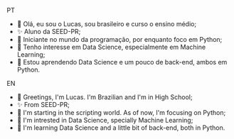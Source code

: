 PT
- 👋 Olá, eu sou o Lucas, sou brasileiro e curso o ensino médio;
- ✨ Aluno da SEED-PR;
- 📙 Iniciante no mundo da programação, por enquanto foco em Python;
- 👀 Tenho interesse em Data Science, especialmente em Machine Learning;
- 🌱 Estou aprendendo Data Science e um pouco de back-end, ambos em Python.

EN
- 👋 Greetings, I'm Lucas. I'm Brazilian and I'm in High School;
- ✨ From SEED-PR;
- 📙 I'm starting in the scripting world. As of now, I'm focusing on Python;
- 👀 I'm intrested in Data Science, specially Machine Learning;
- 🌱 I'm learning Data Science and a little bit of back-end, both in Python.

<!---
LucasMacielFer/LucasMacielFer is a ✨ special ✨ repository because its `README.md` (this file) appears on your GitHub profile.
You can click the Preview link to take a look at your changes.
--->
